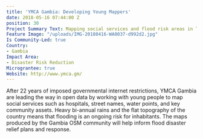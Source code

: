 ```yaml
---
title: 'YMCA Gambia: Developing Young Mappers'
date: 2018-05-16 07:44:00 Z
position: 30
Project Summary Text: Mapping social services and flood risk areas in The Gambia
Feature Image: "/uploads/IMG-20180416-WA0037-d992d2.jpg"
Is Community-Led: true
Country:
- Gambia
Impact Area:
- Disaster Risk Reduction
Micrograntee: true
Website: http://www.ymca.gm/
---
```


After 22 years of imposed governmental internet restrictions, YMCA Gambia are leading the way in open data by working with young people to map social services such as hospitals, street names, water points, and key community assets. Heavy bi-annual rains and the flat topography of the country means that flooding is an ongoing risk for inhabitants. The maps produced by the Gambia OSM community will help inform flood disaster relief plans and response.